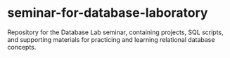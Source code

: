 # seminar-for-database-laboratory
Repository for the Database Lab seminar, containing projects, SQL scripts, and supporting materials for practicing and learning relational database concepts.
